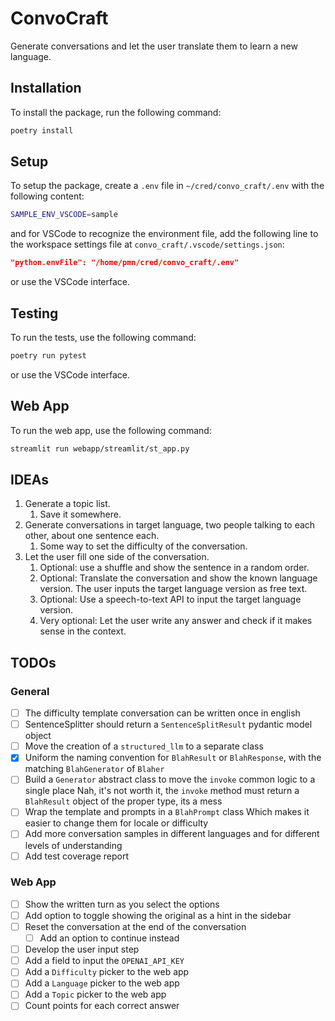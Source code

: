 # ConvoCraft

Generate conversations and let the user translate them to learn a new language.

## Installation

To install the package, run the following command:

```bash
poetry install
```

## Setup

To setup the package, create a `.env` file in `~/cred/convo_craft/.env` with the following content:

```bash
SAMPLE_ENV_VSCODE=sample
```

and for VSCode to recognize the environment file, add the following line to the
workspace settings file at `convo_craft/.vscode/settings.json`:

```json
"python.envFile": "/home/pmn/cred/convo_craft/.env"
```

or use the VSCode interface.

## Testing

To run the tests, use the following command:

```bash
poetry run pytest
```

or use the VSCode interface.

## Web App

To run the web app, use the following command:

```bash
streamlit run webapp/streamlit/st_app.py
```

## IDEAs

1. Generate a topic list.
    1. Save it somewhere.
1. Generate conversations in target language,
   two people talking to each other,
   about one sentence each.
    1. Some way to set the difficulty of the conversation.
1. Let the user fill one side of the conversation.
    1. Optional: use a shuffle and show the sentence in a random order.
    1. Optional: Translate the conversation and show the known language version.
        The user inputs the target language version as free text.
    1. Optional: Use a speech-to-text API to input the target language version.
    1. Very optional: Let the user write any answer and check if it makes sense in the context.

## TODOs

### General

- [ ] The difficulty template conversation can be written once in english
- [ ] SentenceSplitter should return a `SentenceSplitResult` pydantic model object
- [ ] Move the creation of a `structured_llm` to a separate class
- [x] Uniform the naming convention for `BlahResult` or `BlahResponse`, with the matching `BlahGenerator` of `Blaher`
- [ ] Build a `Generator` abstract class to move the `invoke` common logic to a single place
    Nah, it's not worth it, the `invoke` method must return a `BlahResult` object
    of the proper type, its a mess
- [ ] Wrap the template and prompts in a `BlahPrompt` class
    Which makes it easier to change them for locale or difficulty
- [ ] Add more conversation samples in different languages and for different levels of understanding
- [ ] Add test coverage report

### Web App

- [ ] Show the written turn as you select the options
- [ ] Add option to toggle showing the original as a hint in the sidebar
- [ ] Reset the conversation at the end of the conversation
    - [ ] Add an option to continue instead
- [ ] Develop the user input step
- [ ] Add a field to input the `OPENAI_API_KEY`
- [ ] Add a `Difficulty` picker to the web app
- [ ] Add a `Language` picker to the web app
- [ ] Add a `Topic` picker to the web app
- [ ] Count points for each correct answer
